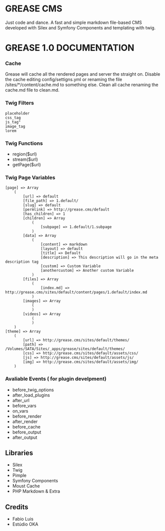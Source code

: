 GREASE CMS
=====

Just code and dance. 
A fast and simple markdown file-based CMS developed with Silex and Symfony Components and templating with twig.

# GREASE 1.0 DOCUMENTATION

### Cache

Grease will cache all the rendered pages and server the straight on.
Disable the cache editing config/settigns.yml or renaming the file /sites/*/content/cache.md to something else.
Clean all cache renaming the cache.md file to clean.md.

### Twig Filters

```
placeholder     
css_tag     
js_tag"       
image_tag      
lorem      
```

### Twig Functions
- region($url)
- stream($url)
- getPage($url)


### Twig Page Variables

```
[page] => Array
    (
        [url] => default
        [file_path] => 1.default/
        [slug] => default
        [permlink] => http://grease.cms/default
        [has_children] => 1
        [children] => Array
            (
                [subpage] => 1.default/1.subpage
            )
        [data] => Array
            (
                [content] => markdown
                [layout] => default
                [title] => Default
                [description] => This description will go in the meta description tag
                [custom] => Custom Variable
                [anothercustom] => Another custom Variable
            )
        [files] => Array
            (
                [index.md] => http://grease.cms/sites/default/content/pages/1.default/index.md
            )
        [images] => Array
            (
            )                
        [videos] => Array
            (
            )
    )
[theme] => Array
    (
        [url] => http://grease.cms/sites/default/themes/
        [path] => /Volumes/SATA/Sites/_apps/grease/sites/default/themes/
        [css] => http://grease.cms/sites/default/assets/css/
        [js] => http://grease.cms/sites/default/assets/js/
        [img] => http://grease.cms/sites/default/assets/img/
    )
```


### Avaliable Events ( for plugin develpment)

- before_twig_options
- after_load_plugins
- after_url
- before_vars
- on_vars
- before_render
- after_render
- before_cache
- before_output
- after_output


## Libraries

- Silex
- Twig
- Pimple
- Symfony Components
- Moust Cache
- PHP Markdown & Extra

## Credits
- Fabio Luis
- Estúdio OKA
